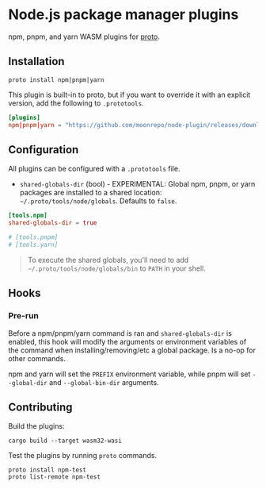 # Node.js package manager plugins

npm, pnpm, and yarn WASM plugins for [proto](https://github.com/moonrepo/proto).

## Installation

```shell
proto install npm|pnpm|yarn
```

This plugin is built-in to proto, but if you want to override it with an explicit version, add the following to `.prototools`.

```toml
[plugins]
npm|pnpm|yarn = "https://github.com/moonrepo/node-plugin/releases/download/vX.Y.Z/node_depman_tool.wasm"
```

## Configuration

All plugins can be configured with a `.prototools` file.

- `shared-globals-dir` (bool) - EXPERIMENTAL: Global npm, pnpm, or yarn packages are installed to a shared location: `~/.proto/tools/node/globals`. Defaults to `false`.

```toml
[tools.npm]
shared-globals-dir = true

# [tools.pnpm]
# [tools.yarn]
```

> To execute the shared globals, you'll need to add `~/.proto/tools/node/globals/bin` to `PATH` in your shell.

## Hooks

### Pre-run

Before a npm/pnpm/yarn command is ran and `shared-globals-dir` is enabled, this hook will modify the arguments or environment variables of the command when installing/removing/etc a global package. Is a no-op for other commands.

npm and yarn will set the `PREFIX` environment variable, while pnpm will set `--global-dir` and `--global-bin-dir` arguments.

## Contributing

Build the plugins:

```shell
cargo build --target wasm32-wasi
```

Test the plugins by running `proto` commands.

```shell
proto install npm-test
proto list-remote npm-test
```
